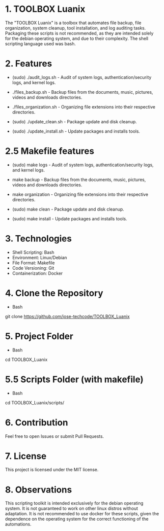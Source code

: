 # 1. TOOLBOX Luanix

The "TOOLBOX Luanix" is a toolbox that automates file backup, file organization, system cleanup, tool installation, and log auditing tasks. Packaging these scripts is not recommended, as they are intended solely for the debian operating system, and due to their complexity. The shell scripting language used was bash.

# 2. Features

- (sudo) ./audit_logs.sh - Audit of system logs, authentication/security logs, and kernel logs.

- ./files_backup.sh - Backup files from the documents, music, pictures, videos and downloads
directories.

- ./files_organization.sh - Organizing file extensions into their respective directories.

- (sudo) ./update_clean.sh - Package update and disk cleanup.

- (sudo) ./update_install.sh - Update packages and installs tools.

# 2.5 Makefile features

- (sudo) make logs - Audit of system logs, authentication/security logs, and kernel logs.

- make backup - Backup files from the documents, music, pictures, videos and downloads
directories.

- make organization - Organizing file extensions into their respective directories.

- (sudo) make clean - Package update and disk cleanup.

- (sudo) make install - Update packages and installs tools.

# 3. Technologies

- Shell Scripting: Bash
- Environment: Linux/Debian
- File Format: Makefile
- Code Versioning: Git
- Containerization: Docker

# 4. Clone the Repository

- Bash

git clone https://github.com/jose-techcode/TOOLBOX_Luanix

# 5. Project Folder

- Bash

cd TOOLBOX_Luanix

# 5.5 Scripts Folder (with makefile)

- Bash

cd TOOLBOX_Luanix/scripts/

# 6. Contribution

Feel free to open Issues or submit Pull Requests.

# 7. License

This project is licensed under the MIT license.

# 8. Observations

This scripting toolkit is intended exclusively for the debian operating system. It is not guaranteed to work on other linux distros without adaptation. It is not recommended to use docker for these scripts, given the dependence on the operating system for the correct functioning of the automations.